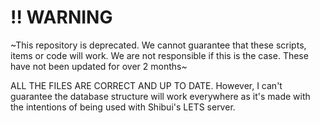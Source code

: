 # !! WARNING
~This repository is deprecated. We cannot guarantee that these scripts, items or code will work.
We are not responsible if this is the case.
These have not been updated for over 2 months~

ALL THE FILES ARE CORRECT AND UP TO DATE. However, I can't guarantee the database structure will work everywhere as it's made with the intentions of being used with Shibui's LETS server.
